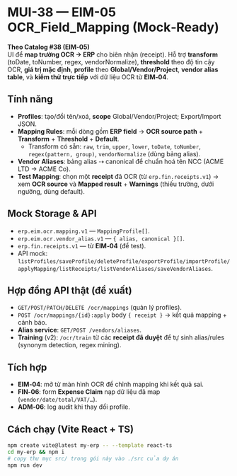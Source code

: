 # MUI-38 — EIM-05 OCR_Field_Mapping (Mock‑Ready)

**Theo Catalog #38 (EIM‑05)**  
UI để **map trường OCR → ERP** cho biên nhận (receipt). Hỗ trợ **transform** (toDate, toNumber, regex, vendorNormalize), **threshold** theo độ tin cậy OCR, **giá trị mặc định**, **profile** theo **Global/Vendor/Project**, **vendor alias table**, và **kiểm thử trực tiếp** với dữ liệu OCR từ **EIM‑04**.

## Tính năng
- **Profiles**: tạo/đổi tên/xoá, **scope** Global/Vendor/Project; Export/Import JSON.  
- **Mapping Rules**: mỗi dòng gồm **ERP field** → **OCR source path** + **Transform** + **Threshold** + **Default**.  
  - Transform có sẵn: `raw`, `trim`, `upper`, `lower`, `toDate`, `toNumber`, `regex(pattern, group)`, `vendorNormalize` (dùng bảng alias).  
- **Vendor Aliases**: bảng alias ⇢ canonical để chuẩn hoá tên NCC (ACME LTD → ACME Co).  
- **Test Mapping**: chọn một **receipt** đã OCR (từ `erp.fin.receipts.v1`) → xem **OCR source** và **Mapped result** + **Warnings** (thiếu trường, dưới ngưỡng, dùng default).

## Mock Storage & API
- `erp.eim.ocr.mapping.v1` — `MappingProfile[]`.  
- `erp.eim.ocr.vendor_alias.v1` — `{ alias, canonical }[]`.  
- `erp.fin.receipts.v1` — từ **EIM‑04** (để test).  
- API mock: `listProfiles/saveProfile/deleteProfile/exportProfile/importProfile/applyMapping/listReceipts/listVendorAliases/saveVendorAliases`.

## Hợp đồng API thật (đề xuất)
- `GET/POST/PATCH/DELETE /ocr/mappings` (quản lý profiles).  
- `POST /ocr/mappings/{id}:apply` body `{ receipt }` → kết quả mapping + cảnh báo.  
- **Alias service**: `GET/POST /vendors/aliases`.  
- **Training** (v2): `/ocr/train` từ các **receipt đã duyệt** để tự sinh alias/rules (synonym detection, regex mining).

## Tích hợp
- **EIM‑04**: mở từ màn hình OCR để chỉnh mapping khi kết quả sai.  
- **FIN‑06**: form **Expense Claim** nạp dữ liệu đã map (`vendor/date/total/VAT/…`).  
- **ADM‑06**: log audit khi thay đổi profile.

## Cách chạy (Vite React + TS)
```bash
npm create vite@latest my-erp -- --template react-ts
cd my-erp && npm i
# copy thư mục src/ trong gói này vào ./src của dự án
npm run dev
```
